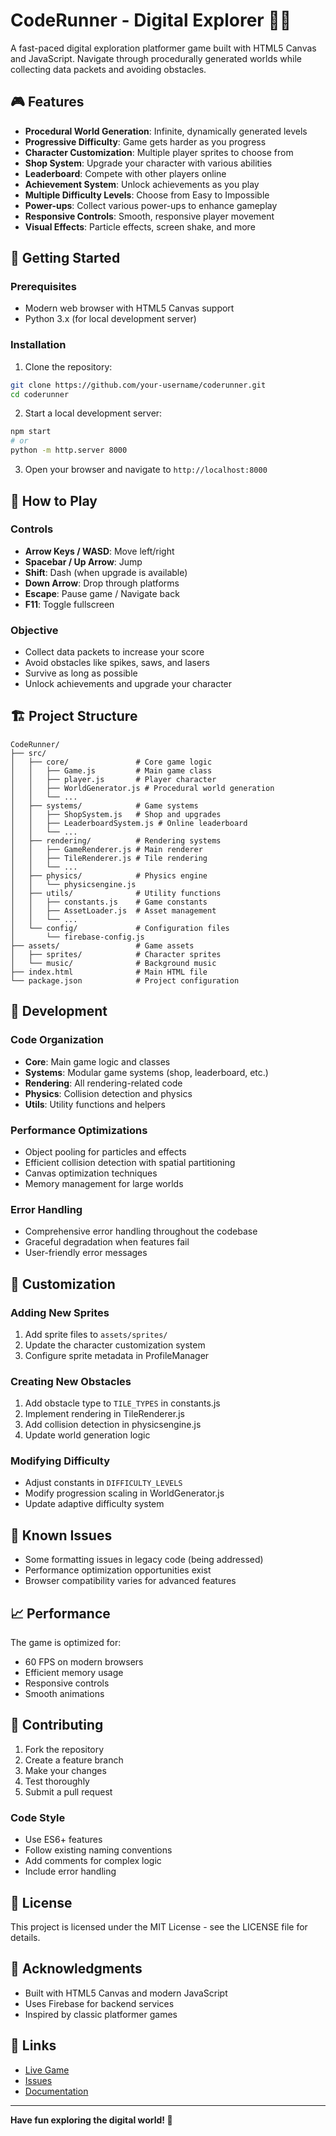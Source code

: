 # CodeRunner - Digital Explorer 🏃‍♂️

A fast-paced digital exploration platformer game built with HTML5 Canvas and JavaScript. Navigate through procedurally generated worlds while collecting data packets and avoiding obstacles.

## 🎮 Features

- **Procedural World Generation**: Infinite, dynamically generated levels
- **Progressive Difficulty**: Game gets harder as you progress
- **Character Customization**: Multiple player sprites to choose from
- **Shop System**: Upgrade your character with various abilities
- **Leaderboard**: Compete with other players online
- **Achievement System**: Unlock achievements as you play
- **Multiple Difficulty Levels**: Choose from Easy to Impossible
- **Power-ups**: Collect various power-ups to enhance gameplay
- **Responsive Controls**: Smooth, responsive player movement
- **Visual Effects**: Particle effects, screen shake, and more

## 🚀 Getting Started

### Prerequisites

- Modern web browser with HTML5 Canvas support
- Python 3.x (for local development server)

### Installation

1. Clone the repository:
```bash
git clone https://github.com/your-username/coderunner.git
cd coderunner
```

2. Start a local development server:
```bash
npm start
# or
python -m http.server 8000
```

3. Open your browser and navigate to `http://localhost:8000`

## 🎯 How to Play

### Controls

- **Arrow Keys / WASD**: Move left/right
- **Spacebar / Up Arrow**: Jump
- **Shift**: Dash (when upgrade is available)
- **Down Arrow**: Drop through platforms
- **Escape**: Pause game / Navigate back
- **F11**: Toggle fullscreen

### Objective

- Collect data packets to increase your score
- Avoid obstacles like spikes, saws, and lasers
- Survive as long as possible
- Unlock achievements and upgrade your character

## 🏗️ Project Structure

```
CodeRunner/
├── src/
│   ├── core/               # Core game logic
│   │   ├── Game.js         # Main game class
│   │   ├── player.js       # Player character
│   │   ├── WorldGenerator.js # Procedural world generation
│   │   └── ...
│   ├── systems/            # Game systems
│   │   ├── ShopSystem.js   # Shop and upgrades
│   │   ├── LeaderboardSystem.js # Online leaderboard
│   │   └── ...
│   ├── rendering/          # Rendering systems
│   │   ├── GameRenderer.js # Main renderer
│   │   ├── TileRenderer.js # Tile rendering
│   │   └── ...
│   ├── physics/            # Physics engine
│   │   └── physicsengine.js
│   ├── utils/              # Utility functions
│   │   ├── constants.js    # Game constants
│   │   ├── AssetLoader.js  # Asset management
│   │   └── ...
│   └── config/             # Configuration files
│       └── firebase-config.js
├── assets/                 # Game assets
│   ├── sprites/            # Character sprites
│   └── music/              # Background music
├── index.html              # Main HTML file
└── package.json            # Project configuration
```

## 🔧 Development

### Code Organization

- **Core**: Main game logic and classes
- **Systems**: Modular game systems (shop, leaderboard, etc.)
- **Rendering**: All rendering-related code
- **Physics**: Collision detection and physics
- **Utils**: Utility functions and helpers

### Performance Optimizations

- Object pooling for particles and effects
- Efficient collision detection with spatial partitioning
- Canvas optimization techniques
- Memory management for large worlds

### Error Handling

- Comprehensive error handling throughout the codebase
- Graceful degradation when features fail
- User-friendly error messages

## 🎨 Customization

### Adding New Sprites

1. Add sprite files to `assets/sprites/`
2. Update the character customization system
3. Configure sprite metadata in ProfileManager

### Creating New Obstacles

1. Add obstacle type to `TILE_TYPES` in constants.js
2. Implement rendering in TileRenderer.js
3. Add collision detection in physicsengine.js
4. Update world generation logic

### Modifying Difficulty

- Adjust constants in `DIFFICULTY_LEVELS`
- Modify progression scaling in WorldGenerator.js
- Update adaptive difficulty system

## 🐛 Known Issues

- Some formatting issues in legacy code (being addressed)
- Performance optimization opportunities exist
- Browser compatibility varies for advanced features

## 📈 Performance

The game is optimized for:
- 60 FPS on modern browsers
- Efficient memory usage
- Responsive controls
- Smooth animations

## 🤝 Contributing

1. Fork the repository
2. Create a feature branch
3. Make your changes
4. Test thoroughly
5. Submit a pull request

### Code Style

- Use ES6+ features
- Follow existing naming conventions
- Add comments for complex logic
- Include error handling

## 📄 License

This project is licensed under the MIT License - see the LICENSE file for details.

## 🙏 Acknowledgments

- Built with HTML5 Canvas and modern JavaScript
- Uses Firebase for backend services
- Inspired by classic platformer games

## 🔗 Links

- [Live Game](https://your-game-url.com)
- [Issues](https://github.com/your-username/coderunner/issues)
- [Documentation](https://github.com/your-username/coderunner/wiki)

---

**Have fun exploring the digital world! 🌟**
